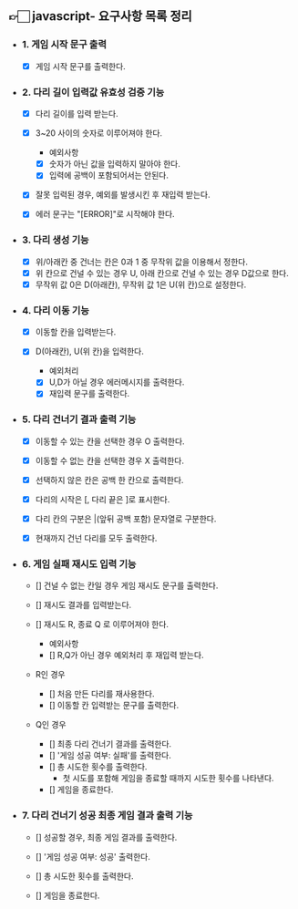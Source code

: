 ## 👉🏻 javascript- 요구사항 목록 정리

- ### 1. 게임 시작 문구 출력

  - [x] 게임 시작 문구를 출력한다.

- ### 2. 다리 길이 입력값 유효성 검증 기능

  - [x] 다리 길이를 입력 받는다.
  - [x] 3~20 사이의 숫자로 이루어져야 한다.

    - 예외사항
    - [x] 숫자가 아닌 값을 입력하지 말아야 한다.
    - [x] 입력에 공백이 포함되어서는 안된다.

  - [x] 잘못 입력된 경우, 예외를 발생시킨 후 재입력 받는다.
  - [x] 에러 문구는 "[ERROR]"로 시작해야 한다.

- ### 3. 다리 생성 기능

  - [x] 위/아래칸 중 건너는 칸은 0과 1 중 무작위 값을 이용해서 정한다.
  - [x] 위 칸으로 건널 수 있는 경우 U, 아래 칸으로 건널 수 있는 경우 D값으로 한다.
  - [x] 무작위 값 0은 D(아래칸), 무작위 값 1은 U(위 칸)으로 설정한다.

- ### 4. 다리 이동 기능

  - [x] 이동할 칸을 입력받는다.
  - [x] D(아래칸), U(위 칸)을 입력한다.

    - 예외처리
    - [x] U,D가 아닐 경우 에러메시지를 출력한다.
    - [x] 재입력 문구를 출력한다.

- ### 5. 다리 건너기 결과 출력 기능

  - [x] 이동할 수 있는 칸을 선택한 경우 O 출력한다.
  - [x] 이동할 수 없는 칸을 선택한 경우 X 출력한다.
  - [x] 선택하지 않은 칸은 공백 한 칸으로 출력한다.

  - [x] 다리의 시작은 [, 다리 끝은 ]로 표시한다.
  - [x] 다리 칸의 구분은 |(앞뒤 공백 포함) 문자열로 구분한다.
  - [x] 현재까지 건넌 다리를 모두 출력한다.

- ### 6. 게임 실패 재시도 입력 기능

  - [] 건널 수 없는 칸일 경우 게임 재시도 문구를 출력한다.
  - [] 재시도 결과를 입력받는다.
  - [] 재시도 R, 종료 Q 로 이루어져야 한다.

    - 예외사항
    - [] R,Q가 아닌 경우 예외처리 후 재입력 받는다.

  - R인 경우

    - [] 처음 만든 다리를 재사용한다.
    - [] 이동할 칸 입력받는 문구를 출력한다.

  - Q인 경우
    - [] 최종 다리 건너기 결과를 출력한다.
    - [] '게임 성공 여부: 실패'를 출력한다.
    - [] 총 시도한 횟수를 출력한다.
      - 첫 시도를 포함해 게임을 종료할 때까지 시도한 횟수를 나타낸다.
    - [] 게임을 종료한다.

- ### 7. 다리 건너기 성공 최종 게임 결과 출력 기능

  - [] 성공할 경우, 최종 게임 결과를 출력한다.

  - [] '게임 성공 여부: 성공' 출력한다.
  - [] 총 시도한 횟수를 출력한다.
  - [] 게임을 종료한다.
